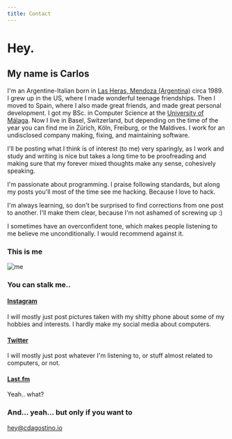 ```yaml
---
title: Contact
---
```


# Hey.

## My name is Carlos

I'm an Argentine-Italian born in [Las Heras, Mendoza (Argentina)](https://www.google.com/search?site=&tbm=isch&source=hp&q=mendoza+argentina) circa 1989. I grew up in the US, where I made wonderful teenage friendships. Then I moved to Spain, where I also made great friends, and made great personal development. I got my BSc. in Computer Science at the [University of Málaga](http://www.uma.es/etsi-informatica/?set_language=en). Now I live in Basel, Switzerland, but depending on the time of the year you can find me in Zürich, Köln, Freiburg, or the Maldives. I work for an undisclosed company making, fixing, and maintaining software.

I'll be posting what I think is of interest (to me) very sparingly, as I work and study and writing is nice but takes a long time to be proofreading and making sure that my forever mixed thoughts make any sense, cohesively speaking.

I'm passionate about programming. I praise following standards, but along my posts you'll most of the time see me hacking. Because I love to hack.

I'm always learning, so don't be surprised to find corrections from one post to another. I'll make them clear, because I'm not ashamed of screwing up :)

I sometimes have an overconfident tone, which makes people listening to me believe me unconditionally. I would recommend against it.

### This is me

<img alt="me" src="//www.gravatar.com/avatar/a80c5ae5e57df52ee282acb103ba05ac?s=150&d=mm&r=g" />

### You can stalk me..

#### [Instagram](https://www.instagram.com/charlydagos)

I will mostly just post pictures taken with my shitty phone about some of my hobbies and interests. I hardly make my social media about computers.

#### [Twitter](https://twitter.com/charlydagos)

I will mostly just post whatever I'm listening to, or stuff almost related to computers, or not.

#### [Last.fm](http://www.last.fm/user/charlydagos)

Yeah.. what?

### And... yeah... but only if you want to

<a href="mailto:hey@cdagostino.io">hey@cdagostino.io</a>
